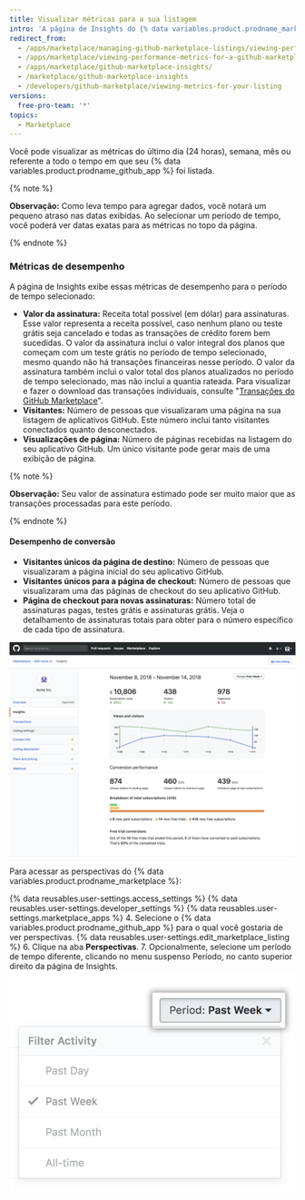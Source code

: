 ```yaml
---
title: Visualizar métricas para a sua listagem
intro: 'A página de Insights do {% data variables.product.prodname_marketplace %} exibe métricas para o seu {% data variables.product.prodname_github_app %}. Você pode usar as métricas para acompanhar o desempenho do seu {% data variables.product.prodname_github_app %} e tomar decisões mais informadas sobre os preços, planos, testes grátis, bem como visualizar os efeitos das campanhas de marketing.'
redirect_from:
  - /apps/marketplace/managing-github-marketplace-listings/viewing-performance-metrics-for-a-github-marketplace-listing/
  - /apps/marketplace/viewing-performance-metrics-for-a-github-marketplace-listing/
  - /apps/marketplace/github-marketplace-insights/
  - /marketplace/github-marketplace-insights
  - /developers/github-marketplace/viewing-metrics-for-your-listing
versions:
  free-pro-team: '*'
topics:
  - Marketplace
---
```


Você pode visualizar as métricas do último dia (24 horas), semana, mês ou referente a todo o tempo em que seu {% data variables.product.prodname_github_app %} foi listada.

{% note %}

**Observação:** Como leva tempo para agregar dados, você notará um pequeno atraso nas datas exibidas. Ao selecionar um período de tempo, você poderá ver datas exatas para as métricas no topo da página.

{% endnote %}

### Métricas de desempenho

A página de Insights exibe essas métricas de desempenho para o período de tempo selecionado:

* **Valor da assinatura:** Receita total possível (em dólar) para assinaturas. Esse valor representa a receita possível, caso nenhum plano ou teste grátis seja cancelado e todas as transações de crédito forem bem sucedidas. O valor da assinatura inclui o valor integral dos planos que começam com um teste grátis no período de tempo selecionado, mesmo quando não há transações financeiras nesse período. O valor da assinatura também inclui o valor total dos planos atualizados no período de tempo selecionado, mas não inclui a quantia rateada. Para visualizar e fazer o download das transações individuais, consulte "[Transações do GitHub Marketplace](/marketplace/github-marketplace-transactions/)".
* **Visitantes:** Número de pessoas que visualizaram uma página na sua listagem de aplicativos GitHub. Este número inclui tanto visitantes conectados quanto desconectados.
* **Visualizações de página:** Número de páginas recebidas na listagem do seu aplicativo GitHub. Um único visitante pode gerar mais de uma exibição de página.

{% note %}

**Observação:**  Seu valor de assinatura estimado pode ser muito maior que as transações processadas para este período.

{% endnote %}

#### Desempenho de conversão

* **Visitantes únicos da página de destino:** Número de pessoas que visualizaram a página inicial do seu aplicativo GitHub.
* **Visitantes únicos para a página de checkout:** Número de pessoas que visualizaram uma das páginas de checkout do seu aplicativo GitHub.
* **Página de checkout para novas assinaturas:** Número total de assinaturas pagas, testes grátis e assinaturas grátis. Veja o detalhamento de assinaturas totais para obter para o número específico de cada tipo de assinatura.

![Perspectivas do Marketplace](/assets/images/marketplace/marketplace_insights.png)

Para acessar as perspectivas do {% data variables.product.prodname_marketplace %}:

{% data reusables.user-settings.access_settings %}
{% data reusables.user-settings.developer_settings %}
{% data reusables.user-settings.marketplace_apps %}
4. Selecione o {% data variables.product.prodname_github_app %} para o qual você gostaria de ver perspectivas.
{% data reusables.user-settings.edit_marketplace_listing %}
6. Clique na aba **Perspectivas**.
7. Opcionalmente, selecione um período de tempo diferente, clicando no menu suspenso Período, no canto superior direito da página de Insights. ![Período de tempo do Marketplace](/assets/images/marketplace/marketplace_insights_time_period.png)
